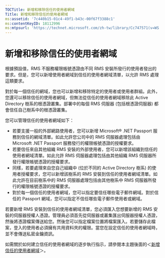 ```yaml
---
TOCTitle: 新增和移除信任的使用者網域
Title: 新增和移除信任的使用者網域
ms:assetid: '7c440b15-01c4-49f1-b43c-00f67f3388c1'
ms:contentKeyID: 18112996
ms:mtpsurl: 'https://technet.microsoft.com/zh-tw/library/Cc747571(v=WS.10)'
---
```


新增和移除信任的使用者網域
==========================

根據預設值，RMS 不服務權限帳號憑證由不同 RMS 安裝所發行的使用者發出的要求。但是，您可以新增使用者網域到信任的使用者網域清單，以允許 RMS 處理這類要求。

對於每一個信任的網域，您也可以新增和移除特定的使用者或使用者群組。此外，您還可以移除信任的使用者網域，但無法從信任的使用者網域移除此 Active Directory 樹系的根憑證叢集。部署中的每個 RMS 伺服器 (包括根憑證伺服器) 都會信任自己樹系中的根憑證叢集。

您可以管理信任的使用者網域如下：

-   若要支援一般的外部網路使用者，您可以新增 Microsoft® .NET Passport 服務到信任的網域清單。如此允許您公司中的 RMS 伺服器處理包括由 Microsoft .NET Passport 服務發行的權限帳號憑證的授權要求。
-   若要信任來自其他組織 RMS 安裝的外部使用者，您可以新增該組織到信任的使用者網域清單。如此允許 RMS 伺服器處理包括由其他組織 RMS 伺服器所發行權限帳號憑證的授權要求。
-   同樣，若要處理來自您自己組織中 (位於不同的 Active Directory 樹系) 的使用者授權要求，您可以新增該樹系的 RMS 安裝到信任的使用者網域清單。如此允許在目前樹系中的 RMS 伺服器處理包括由其他樹系中 RMS 伺服器所發行的權限帳號憑證的授權要求。
-   對於每一個信任的使用者網域，您可以指定要信任哪些電子郵件網域。對於信任的 Passport 網域，您可以指定不信任哪些電子郵件使用者或網域。

若要新增 RMS 安裝到信任的使用者網域清單，您必須匯入您想要新增的 RMS 安裝的伺服器授權人憑證。管理員必須首先從伺服器或叢集匯出伺服器授權人憑證，然後將憑證檔案傳送給您。然後您可以指定檔案位置將檔案匯入。若要儲存此檔案，登入的使用者必須擁有共用資料夾的權限。當您在設定信任的使用者網域時，並不會傳送私密金鑰資訊。

如需關於如何建立信任的使用者網域的逐步執行指示，請參閱本主題後面的＜[新增信任的使用者網域](https://technet.microsoft.com/ed672e58-6272-4ac0-a434-d1d938037e93)＞。
